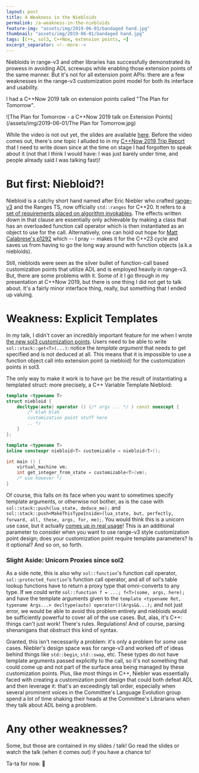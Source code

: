 ```yaml
---
layout: post
title: A Weakness in the Niebloids
permalink: /a-weakness-in-the-niebloids
feature-img: "assets/img/2019-06-01/bandaged hand.jpg"
thumbnail: "assets/img/2019-06-01/bandaged hand.jpg"
tags: [C++, sol3, C++Now, extension points, ⌨️]
excerpt_separator: <!--more-->
---
```


Niebloids in range-v3 and other libraries has successfully demonstrated its prowess in avoiding ADL screwups while enabling those extension points of the same manner. But it's not for all extension point APIs: there are a few weaknesses in<!--more--> the range-v3 customization point model for both its interface and usability.

I had a C++Now 2019 talk on extension points called "The Plan for Tomorrow".

![The Plan for Tomorrow - a C++Now 2019 talk on Extension Points](/assets/img/2019-06-01/The Plan for Tomorrow.jpg)

While the video is not out yet, the slides are available [here](/presentations/sol2/C%2B%2B%20Now/2019/The%20Plan%20for%20Tomorrow%20-%20Compile-Time%20Extension%20Points%20in%20C%2B%2B.pdf). Before the video comes out, there's one topic I alluded to in my [C++Now 2019 Trip Report](/c++now-2019-trip-report) that I need to write down since at the time on stage I had forgotten to speak about it (not that I think I would have: I was just barely under time, and people already said I was talking fast)!


# But first: Niebloid?!

Niebloid is a catchy short hand named after Eric Niebler who crafted [range-v3](https://github.com/ericniebler/range-v3) and the Ranges TS, now officially `std::ranges` for C++20. It refers to a [set of requirements placed on algorithm invokables](http://eel.is/c++draft/algorithms.requirements#2). The effects written down in that clause are essentially only achievable by making a class that has an overloaded function call operator which is then instantiated as an object to use for the call. Alternatively, one can hold out hope for [Matt Calabrese's p1292](https://wg21.link/p1292) which -- I pray -- makes it for the C++23 cycle and saves us from having to go the long way around with function objects (a.k.a niebloids).

Still, niebloids were seen as the silver bullet of function-call based customization points that utilize ADL and is employed heavily in range-v3. But, there are some problems with it. Some of it I go through in my presentation at C++Now 2019, but there is one thing I did not get to talk about. It's a fairly minor interface thing, really, but something that I ended up valuing.


# Weakness: Explicit Templates

In my talk, I didn't cover an incredibly important feature for me when I wrote [the new sol3 customization points](https://github.com/ThePhD/sol2/blob/develop/examples/source/customization_multiple.cpp). Users need to be able to write `sol::stack::get<T>(...)`: notice the _template argument_ that needs to get specified and is not deduced at all. This means that it is impossible to use a function object call into extension point (a niebloid) for the customization points in sol3.

The only way to make it work is to have `get` be the result of instantiating a templated struct: more precisely, a C++ Variable Template Niebloid:

```cpp
template <typename T>
struct niebloid {
	decltype(auto) operator () (/* args ... */ ) const noexcept {
		/* blah blah 
		customization point stuff here
		.. */
	}
};

template <typename T>
inline constexpr niebloid<T> customizable = niebloid<T>();

int main () {
	virtual_machine vm;
	int get_integer_from_state = customizable<T>(vm);
	/* use however */
}
```

Of course, this falls on its face when you want to sometimes specify template arguments, or otherwise not bother, as is the case with `sol::stack::push(lua_state, deduce_me);` and `sol::stack::push<MakeThisTypeInside>(lua_state, but, perfectly, forward, all, these, args, for, me);`. You would think this is a unicorn use case, but it actually [comes up in real usage](https://github.com/ThePhD/sol2/issues/814)! This is an additional parameter to consider when you want to use range-v3 style customization point design; does your customization point require template parameters? Is it optional? And so on, so forth.


### Slight Aside: Unicorn Proxies since sol2

As a side note, this is also why `sol::function`'s function call operator, `sol::protected_function`'s function call operator, and all of sol's table lookup functions have to return a proxy type that omni-converts to any type. If we could write `sol::function f = ...; f<T>(some, args, here);` and have the template arguments given to the `template <typename Ret, typename Args...> decltype(auto) operator()(Args&&...);` and not just error, we would be able to avoid this problem entirely and niebloids would be sufficiently powerful to cover all of the use cases. But, alas, it's C++: things can't just work! There's rules. Regulations! And of course, parsing shenanigans that obstruct this kind of syntax.

Granted, this isn't necessarily a problem: it's only a problem for _some_ use cases. Niebler's design space was for range-v3 and worked off of ideas behind things like `std::begin`, `std::swap`, etc. These types do not have template arguments passed explicitly to the call, so it's not something that could come up and not part of the surface area being managed by these customization points. Plus, like most things in C++, Niebler was essentially faced with creating a customization point design that could both defeat ADL and then leverage it: that's an exceedingly tall order, especially when several prominent voices in the Committee's Language Evolution group spend a lot of time shaking their heads at the Committee's Librarians when they talk about ADL being a problem.


# Any other weaknesses?

Some, but those are contained in my slides / talk! Go read the slides or watch the talk (when it comes out) if you have a chance to!

Ta-ta for now.  💚
